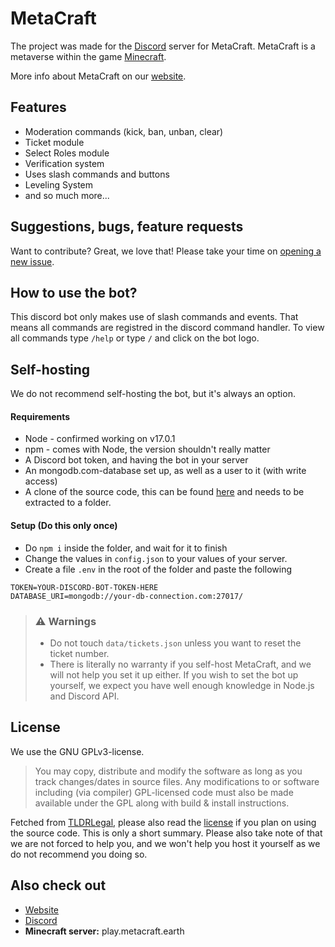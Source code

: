 # MetaCraft
The project was made for the [Discord](https://www.discord.com/) server for MetaCraft. MetaCraft is a metaverse within the game [Minecraft](https://www.minecraft.net/).

More info about MetaCraft on our [website](https://www.metacraft.earth/).

## Features
* Moderation commands (kick, ban, unban, clear)
* Ticket module
* Select Roles module
* Verification system
* Uses slash commands and buttons
* Leveling System
* and so much more...

## Suggestions, bugs, feature requests
Want to contribute? Great, we love that! Please take your time on [opening a new issue](https://github.com/SiebeBaree/MetaCraft/issues).

## How to use the bot?
This discord bot only makes use of slash commands and events. That means all commands are registred in the discord command handler. To view all commands type `/help` or type `/` and click on the bot logo.

## Self-hosting
We do not recommend self-hosting the bot, but it's always an option.

#### Requirements
* Node - confirmed working on v17.0.1
* npm - comes with Node, the version shouldn't really matter
* A Discord bot token, and having the bot in your server
* An mongodb.com-database set up, as well as a user to it (with write access)
* A clone of the source code, this can be found [here](https://github.com/SiebeBaree/MetaCraft) and needs to be extracted to a folder.

#### Setup (Do this only once)
* Do `npm i` inside the folder, and wait for it to finish
* Change the values in `config.json` to your values of your server.
* Create a file `.env` in the root of the folder and paste the following
```
TOKEN=YOUR-DISCORD-BOT-TOKEN-HERE
DATABASE_URI=mongodb://your-db-connection.com:27017/
```

> ### ⚠ Warnings
> * Do not touch `data/tickets.json` unless you want to reset the ticket number.
> * There is literally no warranty if you self-host MetaCraft, and we will not help you set it up either. If you wish to set the bot up yourself, we expect you have well enough knowledge in Node.js and Discord API.

## License
We use the GNU GPLv3-license.
> You may copy, distribute and modify the software as long as you track changes/dates in source files. Any modifications to or software including (via compiler) GPL-licensed code must also be made available under the GPL along with build & install instructions.

Fetched from [TLDRLegal](https://tldrlegal.com/license/gnu-general-public-license-v3-(gpl-3)), please also read the [license](https://github.com/SiebeBaree/MetaCraft/blob/master/LICENSE) if you plan on using the source code. This is only a short summary. Please also take note of that we are not forced to help you, and we won't help you host it yourself as we do not recommend you doing so.

## Also check out
* [Website](https://www.metacraft.earth/)
* [Discord](https://www.metacraft.earth/discord#github)
* **Minecraft server:** play.metacraft.earth